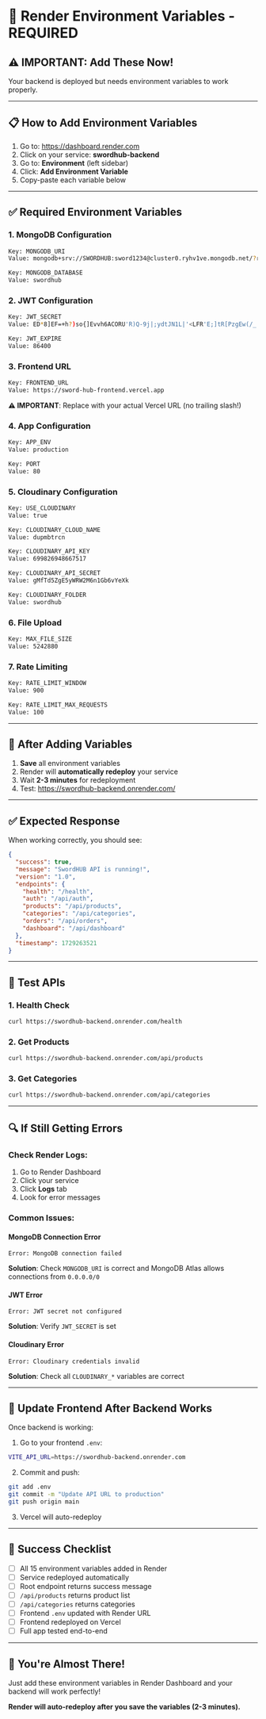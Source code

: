 # 🔧 Render Environment Variables - REQUIRED

## ⚠️ IMPORTANT: Add These Now!

Your backend is deployed but needs environment variables to work properly.

---

## 📋 How to Add Environment Variables

1. Go to: https://dashboard.render.com
2. Click on your service: **swordhub-backend**
3. Go to: **Environment** (left sidebar)
4. Click: **Add Environment Variable**
5. Copy-paste each variable below

---

## ✅ Required Environment Variables

### 1. MongoDB Configuration

```bash
Key: MONGODB_URI
Value: mongodb+srv://SWORDHUB:sword1234@cluster0.ryhv1ve.mongodb.net/?retryWrites=true&w=majority
```

```bash
Key: MONGODB_DATABASE
Value: swordhub
```

### 2. JWT Configuration

```bash
Key: JWT_SECRET
Value: ED*8]EF=+h?)so{]Evvh6ACORU'R)Q-9j|;ydtJN1L|'<LFR'E;]tR[PzgEw(/_
```

```bash
Key: JWT_EXPIRE
Value: 86400
```

### 3. Frontend URL

```bash
Key: FRONTEND_URL
Value: https://sword-hub-frontend.vercel.app
```

**⚠️ IMPORTANT**: Replace with your actual Vercel URL (no trailing slash!)

### 4. App Configuration

```bash
Key: APP_ENV
Value: production
```

```bash
Key: PORT
Value: 80
```

### 5. Cloudinary Configuration

```bash
Key: USE_CLOUDINARY
Value: true
```

```bash
Key: CLOUDINARY_CLOUD_NAME
Value: dupmbtrcn
```

```bash
Key: CLOUDINARY_API_KEY
Value: 699826948667517
```

```bash
Key: CLOUDINARY_API_SECRET
Value: gMfTd5ZgE5yWRW2M6n1Gb6vYeXk
```

```bash
Key: CLOUDINARY_FOLDER
Value: swordhub
```

### 6. File Upload

```bash
Key: MAX_FILE_SIZE
Value: 5242880
```

### 7. Rate Limiting

```bash
Key: RATE_LIMIT_WINDOW
Value: 900
```

```bash
Key: RATE_LIMIT_MAX_REQUESTS
Value: 100
```

---

## 🎯 After Adding Variables

1. **Save** all environment variables
2. Render will **automatically redeploy** your service
3. Wait **2-3 minutes** for redeployment
4. Test: https://swordhub-backend.onrender.com/

---

## ✅ Expected Response

When working correctly, you should see:

```json
{
  "success": true,
  "message": "SwordHUB API is running!",
  "version": "1.0",
  "endpoints": {
    "health": "/health",
    "auth": "/api/auth",
    "products": "/api/products",
    "categories": "/api/categories",
    "orders": "/api/orders",
    "dashboard": "/api/dashboard"
  },
  "timestamp": 1729263521
}
```

---

## 🧪 Test APIs

### 1. Health Check
```bash
curl https://swordhub-backend.onrender.com/health
```

### 2. Get Products
```bash
curl https://swordhub-backend.onrender.com/api/products
```

### 3. Get Categories
```bash
curl https://swordhub-backend.onrender.com/api/categories
```

---

## 🔍 If Still Getting Errors

### Check Render Logs:
1. Go to Render Dashboard
2. Click your service
3. Click **Logs** tab
4. Look for error messages

### Common Issues:

#### MongoDB Connection Error
```
Error: MongoDB connection failed
```
**Solution**: Check `MONGODB_URI` is correct and MongoDB Atlas allows connections from `0.0.0.0/0`

#### JWT Error
```
Error: JWT secret not configured
```
**Solution**: Verify `JWT_SECRET` is set

#### Cloudinary Error
```
Error: Cloudinary credentials invalid
```
**Solution**: Check all `CLOUDINARY_*` variables are correct

---

## 📱 Update Frontend After Backend Works

Once backend is working:

1. Go to your frontend `.env`:
```bash
VITE_API_URL=https://swordhub-backend.onrender.com
```

2. Commit and push:
```bash
git add .env
git commit -m "Update API URL to production"
git push origin main
```

3. Vercel will auto-redeploy

---

## 🎉 Success Checklist

- [ ] All 15 environment variables added in Render
- [ ] Service redeployed automatically
- [ ] Root endpoint returns success message
- [ ] `/api/products` returns product list
- [ ] `/api/categories` returns categories
- [ ] Frontend `.env` updated with Render URL
- [ ] Frontend redeployed on Vercel
- [ ] Full app tested end-to-end

---

## 🚀 You're Almost There!

Just add these environment variables in Render Dashboard and your backend will work perfectly!

**Render will auto-redeploy after you save the variables (2-3 minutes).**

